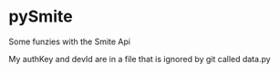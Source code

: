 # pySmite
Some funzies with the Smite Api

My authKey and devId are in a file that is ignored by git called data.py
